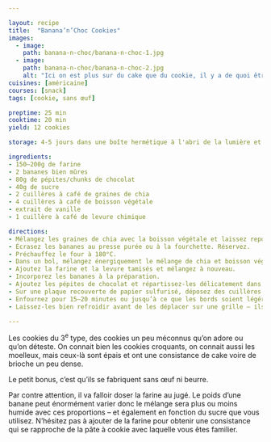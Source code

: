 ```yaml
---

layout: recipe
title:  "Banana’n’Choc Cookies"
images:
  - image: 
    path: banana-n-choc/banana-n-choc-1.jpg
  - image:
    path: banana-n-choc/banana-n-choc-2.jpg
    alt: "Ici on est plus sur du cake que du cookie, il y a de quoi être décontenancé si on ne s’y attend pas."
cuisines: [américaine]
courses: [snack]
tags: [cookie, sans œuf]

preptime: 25 min
cooktime: 20 min
yield: 12 cookies

storage: 4-5 jours dans une boîte hermétique à l'abri de la lumière et la chaleur. 2–3 mois au congélateur.

ingredients:
- 150–200g de farine
- 2 bananes bien mûres
- 80g de pépites/chunks de chocolat
- 40g de sucre
- 2 cuillères à café de graines de chia
- 4 cuillères à café de boisson végétale
- extrait de vanille
- 1 cuillère à café de levure chimique

directions:
- Mélangez les graines de chia avec la boisson végétale et laissez reposer 15 minutes. Au bout de ce temps, vous devriez obtenir une consistance de pudding qui permettra de remplacer l‘œuf dans la recette.
- Écrasez les bananes au presse purée ou à la fourchette. Réservez.
- Préchauffez le four à 180°C.
- Dans un bol, mélangez énergiquement le mélange de chia et boisson végétale avec le sucre. 
- Ajoutez la farine et la levure tamisés et mélangez à nouveau.
- Incorporez les bananes à la préparation.
- Ajoutez les pépites de chocolat et répartissez-les délicatement dans la pâte à cookies.
- Sur une plaque recouverte de papier sulfurisé, déposez des cuillères de la préparation. Les cookies gonflent mais ne s'étalent pas énormément à la cuisson donc leur forme est quasi finale quand on les met sur la plaque, n’hésitez pas à les rendre plus esthétiques à ce moment-là.
- Enfournez pour 15–20 minutes ou jusqu’à ce que les bords soient légérement dorés.
- Laissez-les bien refroidir avant de les déplacer sur une grille – ils ont tendance à coller au papier cuisson quand ils sortent tout juste du four. 

---
```


Les cookies du 3<sup>e</sup> type, des cookies un peu méconnus qu’on adore ou qu’on déteste. On connait bien les cookies croquants, on connait aussi les moelleux, mais ceux-là sont épais et ont une consistance de cake voire de brioche un peu dense.

Le petit bonus, c’est qu’ils se fabriquent sans œuf ni beurre.

Par contre attention, il va falloir doser la farine au jugé. Le poids d’une banane peut énormément varier donc le mélange sera plus ou moins humide avec ces proportions – et également en fonction du sucre que vous utilisez. N’hésitez pas à ajouter de la farine pour obtenir une consistance qui se rapproche de la pâte à cookie avec laquelle vous êtes familier. 